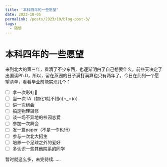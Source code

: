 ```yaml
---
title: '本科四年的一些愿望'
date: 2023-10-05
permalink: /posts/2023/10/blog-post-3/
tags:
  - 随想
---
```


本科四年的一些愿望
==============

来到北大的第三年，看清了不少东西，也逐渐明白了自己想要什么。前些天决定了出国读Ph.D，所以，留在燕园的日子满打满算也只有两年了。今日在此列一个愿望清单，看看毕业前能实现几个：
* [ ] 拿一次彩虹🌈
* [ ] 当一次TA（物化1就不错o(∩_∩)o）
* [ ] 讲一次组会
* [ ] 搞定物理辅修
* [ ] 谈一场不异地的校园恋爱
* [ ] 参加一次舞会
* [ ] 发一篇paper（不是一作也行）
* [ ] 参与一次北大招生
* [ ] 培养一个足球之外的爱好
* [ ] 多认识一些其他院系的同学

暂时就这么多，未完待续……
